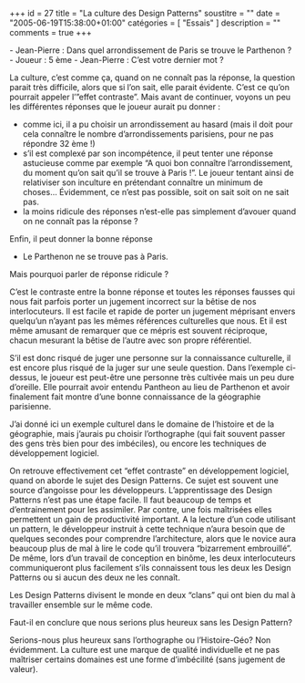+++
id = 27
title = "La culture des Design Patterns"
soustitre = ""
date = "2005-06-19T15:38:00+01:00"
catégories = [ "Essais" ]
description = ""
comments = true
+++

<div class="chapo"></div>
- Jean-Pierre : Dans quel arrondissement de Paris se trouve le Parthenon ?
- Joueur : 5 ème
- Jean-Pierre : C’est votre dernier mot ?

La culture, c’est comme ça, quand on ne connaît pas la réponse, la question parait très difficile, alors que si l’on sait, elle parait évidente. C’est ce qu’on pourrait appeler l’”effet contraste”.
Mais avant de continuer, voyons un peu les différentes réponses que le joueur aurait pu donner :
- comme ici, il a pu choisir un arrondissement au hasard (mais il doit pour cela connaître le nombre d’arrondissements parisiens, pour ne pas répondre 32 ème !)
- s’il est complexé par son incompétence, il peut tenter une réponse astucieuse comme par exemple “A quoi bon connaître l’arrondissement, du moment qu’on sait qu’il se trouve à Paris !”. Le joueur tentant ainsi de relativiser son inculture en prétendant connaître un minimum de choses… Évidemment, ce n’est pas possible, soit on sait soit on ne sait pas.
- la moins ridicule des réponses n’est-elle pas simplement d’avouer quand on ne connaît pas la réponse ?

Enfin, il peut donner la bonne réponse
- Le Parthenon ne se trouve pas à Paris.

Mais pourquoi parler de réponse ridicule ?

C’est le contraste entre la bonne réponse et toutes les réponses fausses qui nous fait parfois porter un jugement incorrect sur la bêtise de nos interlocuteurs. Il est facile et rapide de porter un jugement méprisant envers quelqu’un n’ayant pas les mêmes références culturelles que nous. Et il est même amusant de remarquer que ce mépris est souvent réciproque, chacun mesurant la bêtise de l’autre avec son propre référentiel.

S’il est donc risqué de juger une personne sur la connaissance culturelle, il est encore plus risqué de la juger sur une seule question.
Dans l’exemple ci-dessus, le joueur est peut-être une personne très cultivée mais un peu dure d’oreille. Elle pourrait avoir entendu Pantheon au lieu de Parthenon et avoir finalement fait montre d’une bonne connaissance de la géographie parisienne.

J’ai donné ici un exemple culturel dans le domaine de l’histoire et de la géographie, mais j’aurais pu choisir l’orthographe (qui fait souvent passer des gens très bien pour des imbéciles), ou encore les techniques de développement logiciel.

On retrouve effectivement cet “effet contraste” en développement logiciel, quand on aborde le sujet des Design Patterns. Ce sujet est souvent une source d’angoisse pour les développeurs. L’apprentissage des Design Patterns n’est pas une étape facile. Il faut beaucoup de temps et d’entrainement pour les assimiler. Par contre, une fois maîtrisées elles permettent un gain de productivité important. A la lecture d’un code utilisant un pattern, le développeur instruit à cette technique n’aura besoin que de quelques secondes pour comprendre l’architecture, alors que le novice aura beaucoup plus de mal à lire le code qu’il trouvera “bizarrement embrouillé”. De même, lors d’un travail de conception en binôme, les deux interlocuteurs communiqueront plus facilement s’ils connaissent tous les deux les Design Patterns ou si aucun des deux ne les connaît.

Les Design Patterns divisent le monde en deux “clans” qui ont bien du mal à travailler ensemble sur le même code.

Faut-il en conclure que nous serions plus heureux sans les Design Pattern?

Serions-nous plus heureux sans l’orthographe ou l’Histoire-Géo? Non évidemment. La culture est une marque de qualité individuelle et ne pas maîtriser certains domaines est une forme d’imbécilité (sans jugement de valeur).